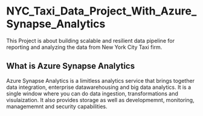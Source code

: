 # NYC_Taxi_Data_Project_With_Azure_Synapse_Analytics
This Project is about building scalable and resilient data pipeline for reporting and analyzing the data from New York City Taxi firm.

## What is Azure Synapse Analytics
Azure Synapse Analytics is a limitless analytics service that brings together data integration, enterprise datawarehousing and big data analytics.
It is a single window where you can do data ingestion, transformations and visulaization. It also provides storage as well as developmemnt, monitoring, managememnt and security capabilities.
